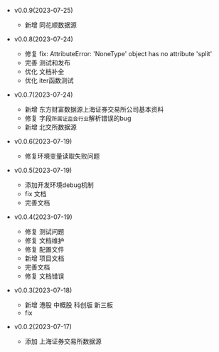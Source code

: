 - v0.0.9(2023-07-25)
    - 新增 同花顺数据源

- v0.0.8(2023-07-24)
    - 修复 fix: AttributeError: 'NoneType' object has no attribute 'split'
    - 完善 测试和发布
    - 优化 文档补全
    - 优化 iter函数测试

- v0.0.7(2023-07-24)
    - 新增 东方财富数据源上海证券交易所公司基本资料
    - 修复 字段`所属证监会行业`解析错误的bug
    - 新增 北交所数据源

- v0.0.6(2023-07-19)
    - 修复环境变量读取失败问题

- v0.0.5(2023-07-19)
    - 添加开发环境debug机制
    - fix 文档
    - 完善文档

- v0.0.4(2023-07-19)
    - 修复 测试问题
    - 修复 文档维护
    - 修复 配置文件
    - 新增 项目文档
    - 完善文档
    - 修复 文档错误

- v0.0.3(2023-07-18)
    - 新增 港股 中概股 科创版 新三板
    - fix

- v0.0.2(2023-07-17)
    - 添加 上海证券交易所数据源
